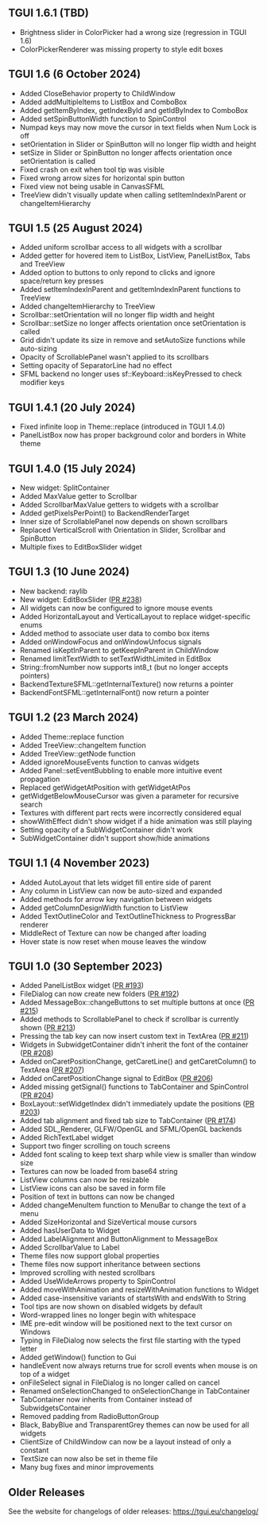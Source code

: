 TGUI 1.6.1  (TBD)
-----------------

- Brightness slider in ColorPicker had a wrong size (regression in TGUI 1.6)
- ColorPickerRenderer was missing property to style edit boxes


TGUI 1.6  (6 October 2024)
--------------------------

- Added CloseBehavior property to ChildWindow
- Added addMultipleItems to ListBox and ComboBox
- Added getItemByIndex, getIndexById and getIdByIndex to ComboBox
- Added setSpinButtonWidth function to SpinControl
- Numpad keys may now move the cursor in text fields when Num Lock is off
- setOrientation in Slider or SpinButton will no longer flip width and height
- setSize in Slider or SpinButton no longer affects orientation once setOrientation is called
- Fixed crash on exit when tool tip was visible
- Fixed wrong arrow sizes for horizontal spin button
- Fixed view not being usable in CanvasSFML
- TreeView didn't visually update when calling setItemIndexInParent or changeItemHierarchy


TGUI 1.5  (25 August 2024)
--------------------------

- Added uniform scrollbar access to all widgets with a scrollbar
- Added getter for hovered item to ListBox, ListView, PanelListBox, Tabs and TreeView
- Added option to buttons to only repond to clicks and ignore space/return key presses
- Added setItemIndexInParent and getItemIndexInParent functions to TreeView
- Added changeItemHierarchy to TreeView
- Scrollbar::setOrientation will no longer flip width and height
- Scrollbar::setSize no longer affects orientation once setOrientation is called
- Grid didn't update its size in remove and setAutoSize functions while auto-sizing
- Opacity of ScrollablePanel wasn't applied to its scrollbars
- Setting opacity of SeparatorLine had no effect
- SFML backend no longer uses sf::Keyboard::isKeyPressed to check modifier keys


TGUI 1.4.1  (20 July 2024)
--------------------------

- Fixed infinite loop in Theme::replace (introduced in TGUI 1.4.0)
- PanelListBox now has proper background color and borders in White theme


TGUI 1.4.0  (15 July 2024)
--------------------------

- New widget: SplitContainer
- Added MaxValue getter to Scrollbar
- Added ScrollbarMaxValue getters to widgets with a scrollbar
- Added getPixelsPerPoint() to BackendRenderTarget
- Inner size of ScrollablePanel now depends on shown scrollbars
- Replaced VerticalScroll with Orientation in Slider, Scrollbar and SpinButton
- Multiple fixes to EditBoxSlider widget


TGUI 1.3  (10 June 2024)
------------------------

- New backend: raylib
- New widget: EditBoxSlider ([PR #238](https://github.com/texus/TGUI/pull/238))
- All widgets can now be configured to ignore mouse events
- Added HorizontalLayout and VerticalLayout to replace widget-specific enums
- Added method to associate user data to combo box items
- Added onWindowFocus and onWindowUnfocus signals
- Renamed isKeptInParent to getKeepInParent in ChildWindow
- Renamed limitTextWidth to setTextWidthLimited in EditBox
- String::fromNumber now supports int8_t (but no longer accepts pointers)
- BackendTextureSFML::getInternalTexture() now returns a pointer
- BackendFontSFML::getInternalFont() now return a pointer


TGUI 1.2  (23 March 2024)
-------------------------

- Added Theme::replace function
- Added TreeView::changeItem function
- Added TreeView::getNode function
- Added ignoreMouseEvents function to canvas widgets
- Added Panel::setEventBubbling to enable more intuitive event propagation
- Replaced getWidgetAtPosition with getWidgetAtPos
- getWidgetBelowMouseCursor was given a parameter for recursive search
- Textures with different part rects were incorrectly considered equal
- showWithEffect didn't show widget if a hide animation was still playing
- Setting opacity of a SubWidgetContainer didn't work
- SubWidgetContainer didn't support show/hide animations


TGUI 1.1  (4 November 2023)
---------------------------

- Added AutoLayout that lets widget fill entire side of parent
- Any column in ListView can now be auto-sized and expanded
- Added methods for arrow key navigation between widgets
- Added getColumnDesignWidth function to ListView
- Added TextOutlineColor and TextOutlineThickness to ProgressBar renderer
- MiddleRect of Texture can now be changed after loading
- Hover state is now reset when mouse leaves the window


TGUI 1.0  (30 September 2023)
-----------------------------

- Added PanelListBox widget ([PR #193](https://github.com/texus/TGUI/pull/193))
- FileDialog can now create new folders ([PR #192](https://github.com/texus/TGUI/pull/192))
- Added MessageBox::changeButtons to set multiple buttons at once ([PR #215](https://github.com/texus/TGUI/pull/215))
- Added methods to ScrollablePanel to check if scrollbar is currently shown ([PR #213](https://github.com/texus/TGUI/pull/213))
- Pressing the tab key can now insert custom text in TextArea ([PR #211](https://github.com/texus/TGUI/pull/211))
- Widgets in SubwidgetContainer didn't inherit the font of the container ([PR #208](https://github.com/texus/TGUI/pull/208))
- Added onCaretPositionChange, getCaretLine() and getCaretColumn() to TextArea ([PR #207](https://github.com/texus/TGUI/pull/207))
- Added onCaretPositionChange signal to EditBox ([PR #206](https://github.com/texus/TGUI/pull/206))
- Added missing getSignal() functions to TabContainer and SpinControl ([PR #204](https://github.com/texus/TGUI/pull/204))
- BoxLayout::setWidgetIndex didn't immediately update the positions ([PR #203](https://github.com/texus/TGUI/pull/203))
- Added tab alignment and fixed tab size to TabContainer ([PR #174](https://github.com/texus/TGUI/pull/174))
- Added SDL\_Renderer, GLFW/OpenGL and SFML/OpenGL backends
- Added RichTextLabel widget
- Support two finger scrolling on touch screens
- Added font scaling to keep text sharp while view is smaller than window size
- Textures can now be loaded from base64 string
- ListView columns can now be resizable
- ListView icons can also be saved in form file
- Position of text in buttons can now be changed
- Added changeMenuItem function to MenuBar to change the text of a menu
- Added SizeHorizontal and SizeVertical mouse cursors
- Added hasUserData to Widget
- Added LabelAlignment and ButtonAlignment to MessageBox
- Added ScrollbarValue to Label
- Theme files now support global properties
- Theme files now support inheritance between sections
- Improved scrolling with nested scrollbars
- Added UseWideArrows property to SpinControl
- Added moveWithAnimation and resizeWithAnimation functions to Widget
- Added case-insensitive variants of startsWith and endsWith to String
- Tool tips are now shown on disabled widgets by default
- Word-wrapped lines no longer begin with whitespace
- IME pre-edit window will be positioned next to the text cursor on Windows
- Typing in FileDialog now selects the first file starting with the typed letter
- Added getWindow() function to Gui
- handleEvent now always returns true for scroll events when mouse is on top of a widget
- onFileSelect signal in FileDialog is no longer called on cancel
- Renamed onSelectionChanged to onSelectionChange in TabContainer
- TabContainer now inherits from Container instead of SubwidgetsContainer
- Removed padding from RadioButtonGroup
- Black, BabyBlue and TransparentGrey themes can now be used for all widgets
- ClientSize of ChildWindow can now be a layout instead of only a constant
- TextSize can now also be set in theme file
- Many bug fixes and minor improvements


Older Releases
--------------

See the website for changelogs of older releases: https://tgui.eu/changelog/
